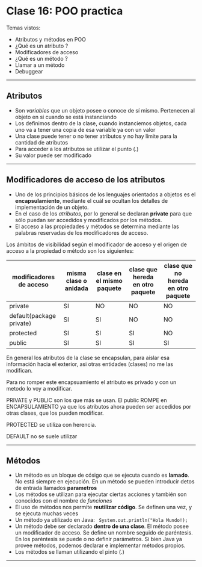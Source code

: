 # Clase 16: POO practica

Temas vistos:

   * Atributos y métodos en POO
   * ¿Qué es un atributo ?
   * Modificadores de acceso
   * ¿Qué es un método ?
   * Llamar a un método
   * Debuggear
     
---

## Atributos

   * Son *variables* que un objeto posee o conoce de sí mismo. Pertenecen al objeto en si cuando se está instanciando
   * Los definimos dentro de la clase, cuando instanciemos objetos, cada uno va a tener una copia de esa variable ya con un valor
   * Una clase puede tener o no tener atributos y no hay límite para la cantidad de atributos
   * Para acceder a los atributos se utilizar el punto (.)
   * Su valor puede ser modificado
  
  
---
   
## Modificadores de acceso de los atributos

   * Uno de los principios básicos de los lenguajes orientados a objetos es el **encapsulamiento**, mediante el cuál se ocultan los detalles de implementación de un objeto. 
   * En el caso de los *atributos*, por lo general se declaran **private** para que sólo puedan ser accedidos y modificados  por los métodos.
   * El acceso a las propiedades y métodos se determina mediante las palabras reservadas de los modificadores de acceso.
     

Los ámbitos de visibilidad según el modificador de acceso y el origen de acceso a la propiedad o método son los siguientes:


| modificadores de acceso | misma clase o anidada | clase en el mismo paquete | clase que hereda en otro paquete | clase que no hereda en otro paquete |
| ----------------------- | --------------------- | ------------------------- | -------------------------------- | ----------------------------------- |
| private | SI | NO | NO | NO |
| default(package private) | SI | SI | NO | NO |
| protected | SI | SI |SI |NO |
| public | SI | SI | SI | SI |

En general los atributos de la clase se encapsulan, para aislar esa información hacia el exterior, asi otras entidades (clases) no me las modifican.

Para no romper este encapsuamiento el atributo es privado y con un metodo lo voy a modificar.

PRIVATE y PUBLIC son los que más se usan. El public ROMPE en ENCAPSULAMIENTO ya que los atributos ahora pueden ser accedidos por otras clases, que los pueden modificar.

PROTECTED se utiliza con herencia.

DEFAULT no se suele utilizar

----

## Métodos

  * Un método es un bloque de cósigo que se ejecuta cuando es **lamado**. No está siempre en ejecución. En un método se pueden introducir detos de entrada llamados **parametros**
  * Los métodos se utilizan para ejecutar ciertas acciones y también son conocidos con el nombre de *funciones*
  * El uso de métodos nos permite **reutilizar código**. Se definen una vez, y se ejecuta muchas veces
  * Un método ya utilizado en Java: ``` System.out.println("Hola Mundo!);```
  * Un método debe ser declarado **dentro de una clase**. El método posee un modificador de acceso. Se define un nombre seguido de paréntesis. En los paréntesis se puede o no definir parámetros. Si bien Java ya provee métodos, podemos declarar e implementar métodos propios.
  * Los métodos se llaman utilizando el pinto (.)

---


